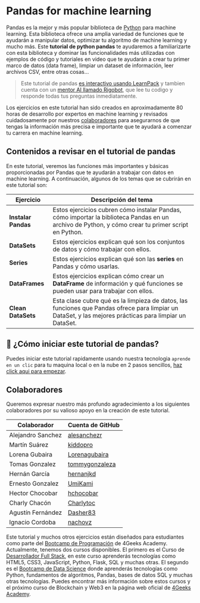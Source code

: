 <!-- hide -->
# Pandas for machine learning
<!-- endhide -->

Pandas es la mejor y más popular biblioteca de [Python](https://4geeks.com/es/lesson/que-es-python-tutorial) para machine learning. Esta biblioteca ofrece una amplia variedad de funciones que te ayudarán a manipular datos, optimizar tu algoritmo de machine learning y mucho más. Este **tutorial de python pandas** te ayudaremos a familiarizarte con esta biblioteca y dominar las funcionalidades más utilizadas con ejemplos de código y tutoriales en video que te ayudarán a crear tu primer marco de datos (data frame), limpiar un dataset de información, leer archivos CSV, entre otras cosas...

> Este tutorial de pandas [es interactivo usando LearnPack](https://4geeks.com/es/learnpack-es) y tambien cuenta con un [mentor AI llamado Rigobot](https://4geeks.com/es/rigobot), que lee tu codigo y responde todas tus preguntas inmediatamente.

Los ejercicios en este tutorial han sido creados en aproximadamente 80 horas de desarrollo por expertos en machine learning y revisados cuidadosamente por nuestros [colaboradores](https://github.com/4GeeksAcademy/python-functions-programming-exercises/graphs/contributors) para asegurarnos de que tengas la información más precisa e importante que te ayudará a comenzar tu carrera en machine learning.

## Contenidos a revisar en el tutorial de pandas

En este tutorial, veremos las funciones más importantes y básicas proporcionadas por Pandas que te ayudarán a trabajar con datos en machine learning. A continuación, algunos de los temas que se cubrirán en este tutorial son:

| Ejercicio     | Descripción del tema                                                                                                    |
|---------------|----------------------------------------------------------------------------------------------------------------------------------------------------|
|**Instalar Pandas** | Estos ejercicios cubren cómo instalar Pandas, cómo importar la biblioteca Pandas en un archivo de Python, y cómo crear tu primer script en Python.          |
|**DataSets**       | Estos ejercicios explican qué son los conjuntos de datos y cómo trabajar con ellos.                                                                                |
|**Series**         | Estos ejercicios explican qué son las **series** en Pandas y cómo usarlas.                                                                    |
|**DataFrames**     | Estos ejercicios explican cómo crear un **DataFrame** de información y qué funciones se pueden usar para trabajar con ellos.                                    |
|**Clean DataSets** | Esta clase cubre qué es la limpieza de datos, las funciones que Pandas ofrece para limpiar un DataSet, y las mejores prácticas para limpiar un DataSet. |

## 🌱 ¿Cómo iniciar este tutorial de pandas?

Puedes iniciar este tutorial rapidamente usando nuestra tecnologia `aprende en un clic` para tu maquina local o en la nube en 2 pasos sencillos, [haz click aqui para empezar](https://s.4geeks.com/start?repo=https://github.com/4GeeksAcademy/python-pandas-tutorial&lang=es&utm_source=github&utm_medium=organic&utm_content=readme).

## Colaboradores

Queremos expresar nuestro más profundo agradecimiento a los siguientes colaboradores por su valioso apoyo en la creación de este tutorial.

| Colaborador       | Cuenta de GitHub                                  |
|-------------------|-----------------------------------------------------|
| Alejandro Sanchez | [alesanchezr](https://github.com/alesanchezr)       |
| Martín Suárez     | [kiddopro](https://github.com/kiddopro)             |
| Lorena Gubaira    | [Lorenagubaira](https://github.com/Lorenagubaira)   |
| Tomas Gonzalez    | [tommygonzaleza](https://github.com/tommygonzaleza) |
| Hernán García     | [hernanjkd](https://github.com/hernanjkd)           |
| Ernesto Gonzalez  | [UmiKami](https://github.com/UmiKami)               |
| Hector Chocobar   | [hchocobar](https://github.com/hchocobar)           |
| Charly Chacón     | [Charlytoc](https://github.com/Charlytoc)           |
| Agustín Fernández | [Dasher83](https://github.com/Dasher83)             |
| Ignacio Cordoba   | [nachovz](https://github.com/nachovz)               |

Este tutorial y muchos otros ejercicios están diseñados para estudiantes como parte del [Bootcamp de Programación](https://4geeksacademy.com/us/coding-bootcamp) de 4Geeks Academy. Actualmente, tenemos dos cursos disponibles. El primero es el Curso de [Desarrollador Full Stack](https://4geeksacademy.com/us/coding-bootcamps/part-time-full-stack-developer), en este curso aprenderás tecnologías como HTML5, CSS3, JavaScript, Python, Flask, SQL y muchas otras. El segundo es el [Bootcamp de Data Science](https://4geeksacademy.com/us/coding-bootcamps/datascience-machine-learning) donde aprenderás tecnologías como Python, fundamentos de algoritmos, Pandas, bases de datos SQL y muchas otras tecnologías. Puedes encontrar más información sobre estos cursos y el próximo curso de Blockchain y Web3 en la página web oficial de [4Geeks Academy](http://4geeksacademy.com/).

